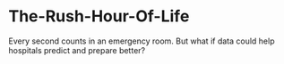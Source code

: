 # The-Rush-Hour-Of-Life
Every second counts in an emergency room. But what if data could help hospitals predict and prepare better?
